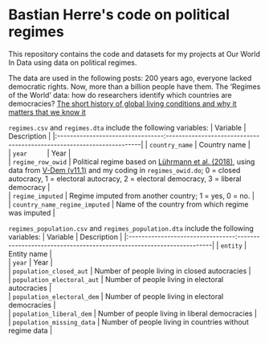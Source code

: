 # Bastian Herre's code on political regimes

This repository contains the code and datasets for my projects at Our World In Data using data on political regimes.


The data are used in the following posts:
200 years ago, everyone lacked democratic rights. Now, more than a billion people have them.
The ‘Regimes of the World’ data: how do researchers identify which countries are democracies?
[The short history of global living conditions and why it matters that we know it](https://ourworldindata.org/a-history-of-global-living-conditions-in-5-charts)


`regimes.csv` and `regimes.dta` include the following variables:
| Variable                         | Description                                                          |
|:---------------------------------:----------------------------------------------------------------------|
| `country_name`                   | Country name |                                 
| `year     `                      | Year |                           
| `regime_row_owid`                | Political regime based on [Lührmann et al. (2018)](https://www.cogitatiopress.com/politicsandgovernance/article/view/1214/0), using data from [V-Dem (v11.1)](https://www.v-dem.net/en/data/data/v-dem-dataset-v111/) and my coding in `regimes_owid.do`; 0 = closed autocracy, 1 = electoral autocracy, 2 = electoral democracy, 3 = liberal democracy |                   
| `regime_imputed`                 | Regime imputed from another country; 1 = yes, 0 = no. |                        
| `country_name_regime_imputed`    | Name of the country from which regime was imputed |


`regimes_population.csv` and `regimes_population.dta` include the following variables:
| Variable                         | Description                                                          |
|:---------------------------------:----------------------------------------------------------------------|
| `entity`                         | Entity name |                                 
| `year`                           | Year |                           
| `population_closed_aut`          | Number of people living in closed autocracies |                   
| `population_electoral_aut`       | Number of people living in electoral autocracies |                   
| `population_electoral_dem`       | Number of people living in electoral democracies |                   
| `population_liberal_dem`         | Number of people living in liberal democracies |                   
| `population_missing_data`        | Number of people living in countries without regime data |